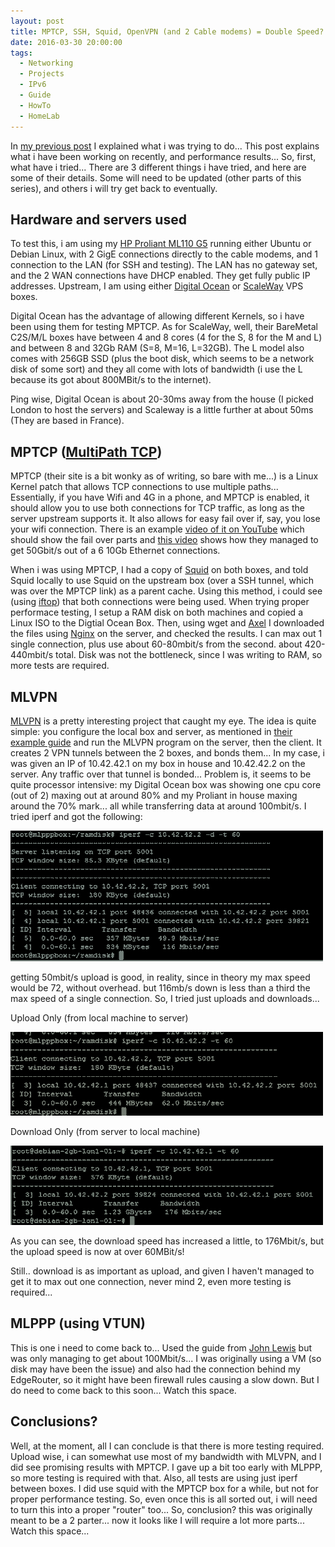```yaml
---
layout: post
title: MPTCP, SSH, Squid, OpenVPN (and 2 Cable modems) = Double Speed? Not quite... Part 2
date: 2016-03-30 20:00:00
tags:
  - Networking
  - Projects
  - IPv6
  - Guide
  - HowTo
  - HomeLab
---
```

In [my previous post][1] I explained what i was trying to do... This post explains what i have been working on recently, and performance results...
So, first, what have i tried... There are 3 different things i have tried, and here are some of their details. Some will need to be updated (other parts of this series), and others i will try get back to eventually.

## Hardware and servers used
To test this, i am using my [HP Proliant ML110 G5][8] running either Ubuntu or Debian Linux, with 2 GigE connections directly to the cable modems, and 1 connection to the LAN (for SSH and testing). The LAN has no gateway set, and the 2 WAN connections have DHCP enabled. They get fully public IP addresses. Upstream, I am using either [Digital Ocean][9] or [ScaleWay][10] VPS boxes.

Digital Ocean has the advantage of allowing different Kernels, so i have been using them for testing MPTCP. As for ScaleWay, well, their BareMetal C2S/M/L boxes have between 4 and 8 cores (4 for the S, 8 for the M and L) and between 8 and 32Gb RAM (S=8, M=16, L=32GB). The L model also comes with 256GB SSD (plus the boot disk, which seems to be a network disk of some sort) and they all come with lots of bandwidth (i use the L because its got about 800MBit/s to the internet).

Ping wise, Digital Ocean is about 20-30ms away from the house (I picked London to host the servers) and Scaleway is a little further at about 50ms (They are based in France).

## MPTCP ([MultiPath TCP][5])
MPTCP (their site is a bit wonky as of writing, so bare with me...) is a Linux Kernel patch that allows TCP connections to use multiple paths... Essentially, if you have Wifi and 4G in a phone, and MPTCP is enabled, it should allow you to use both connections for TCP traffic, as long as the server upstream supports it. It also allows for easy fail over if, say, you lose your wifi connection. There is an example [video of it on YouTube][6] which should show the fail over parts and [this video][7] shows how they managed to get 50Gbit/s out of a 6 10Gb Ethernet connections.

When i was using MPTCP, I had a copy of [Squid][11] on both boxes, and told Squid locally to use Squid on the upstream box (over a SSH tunnel, which was over the MPTCP link) as a parent cache. Using this method, i could see (using [iftop][12]) that both connections were being used. When trying proper performace testing, I setup a RAM disk on both machines and copied a Linux ISO to the Digtial Ocean Box. Then, using wget and [Axel][13] I downloaded the files using [Nginx][14] on the server, and checked the results. I can max out 1 single connection, plus use about 60-80mbit/s from the second. about 420-440mbit/s total. Disk was not the bottleneck, since I was writing to RAM, so more tests are required.

## MLVPN
[MLVPN][4] is a pretty interesting project that caught my eye. The idea is quite simple: you configure the local box and server, as mentioned in [their example guide][17] and run the MLVPN program on the server, then the client. It creates 2 VPN tunnels between the 2 boxes, and bonds them... In my case, i was given an IP of 10.42.42.1 on my box in house and 10.42.42.2 on the server. Any traffic over that tunnel is bonded... Problem is, it seems to be quite processor intensive: my Digital Ocean box was showing one cpu core (out of 2) maxing out at around 80% and my Proliant in house maxing around the 70% mark... all while transferring data at around 100mbit/s. I tried iperf and got the following:

![mlvpn speed test][mlvpnspeedtest]

getting 50mbit/s upload is good, in reality, since in theory my max speed would be 72, without overhead. but 116mb/s down is less than a third the max speed of a single connection. So, I tried just uploads and downloads...

Upload Only (from local machine to server)

![mlvpn upload only test][mlvpnuploadonly]

Download Only (from server to local machine)

![mlvpn download only test][mlvpndownloadonly]

As you can see, the download speed has increased a little, to 176Mbit/s, but the upload speed is now at over 60MBit/s!

Still.. download is as important as upload, and given I haven't managed to get it to max out one connection, never mind 2, even more testing is required...

## MLPPP (using VTUN)

This is one i need to come back to... Used the guide from [John Lewis][15] but was only managing to get about 100Mbit/s... I was originally using a VM (so disk may have been the issue) and also had the connection behind my EdgeRouter, so it might have been firewall rules causing a slow down. But I do need to come back to this soon... Watch this space.

## Conclusions?

Well, at the moment, all I can conclude is that there is more testing required. Upload wise, i can somewhat use most of my bandwidth with MLVPN, and I did see promising results with MPTCP. I gave up a bit too early with MLPPP, so more testing is required with that. Also, all tests are using just iperf between boxes. I did use squid with the MPTCP box for a while, but not for proper performance testing. So, even once this is all sorted out, i will need to turn this into a proper "router" too... So, conclusion? this was originally meant to be a 2 parter... now it looks like I will require a lot more parts... Watch this space...


[1]:https://www.tiernanotoole.ie/2016/03/22/2-Cable-Modems-Double-Internet-Speed-part1.html
[2]:http://bitsofnetworks.org/ovhs-overthebox-internet-access-link-aggregation-using-multipath-tcp.html
[3]:https://shadowsocks.org/en/index.html
[4]:http://zehome.github.io/MLVPN
[5]:http://www.multipath-tcp.org
[6]:https://youtu.be/VWN0ctPi5cw
[7]:https://www.youtube.com/watch?v=VMdPI9Cfi9k
[8]:https://www.tiernanotoole.ie/Computers/proliantml110.html
[9]:https://m.do.co/c/d4d345b83b55
[10]:http://www.scaleway.com
[11]:http://www.squid-cache.org
[12]:http://www.ex-parrot.com/pdw/iftop/
[13]:http://axel.alioth.debian.org/
[14]:https://www.nginx.com/
[15]:https://johnlewis.ie/bonding-teaming-internet-connections/
[16]:http://zehome.github.io/MLVPN/
[17]:http://mlvpn.readthedocs.org/en/latest/linux_example.html
[mlvpnspeedtest]:/post_images/2016/03/30/20160330-mlvpn-speed-test.PNG
[mlvpndownloadonly]:/post_images/2016/03/30/20160330-mlvpn-speed-test-download-only.PNG
[mlvpnuploadonly]:/post_images/2016/03/30/20160330-mlvpn-speed-test-upload-only.PNG
